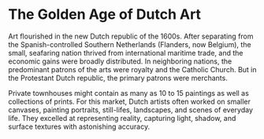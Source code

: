 # The Golden Age of Dutch Art

Art flourished in the new Dutch republic of the 1600s. After separating from the Spanish-controlled Southern Netherlands (Flanders, now Belgium), the small, seafaring nation thrived from international maritime trade, and the economic gains were broadly distributed. In neighboring nations, the predominant patrons of the arts were royalty and the Catholic Church. But in the Protestant Dutch republic, the primary patrons were merchants.

Private townhouses might contain as many as 10 to 15 paintings as well as collections of prints. For this market, Dutch artists often worked on smaller canvases, painting portraits, still-lifes, landscapes, and scenes of everyday life. They excelled at representing reality, capturing light, shadow, and surface textures with astonishing accuracy.  
